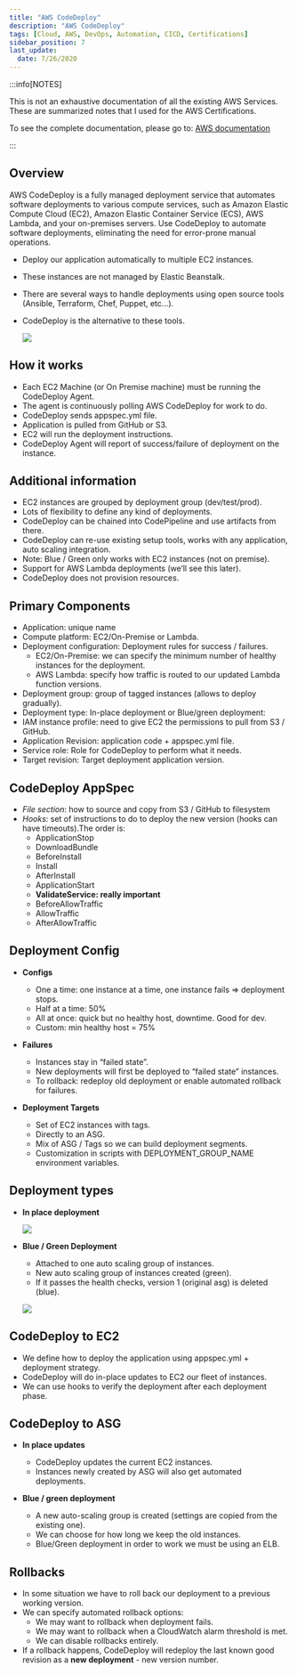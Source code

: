 ```yaml
---
title: "AWS CodeDeploy"
description: "AWS CodeDeploy"
tags: [Cloud, AWS, DevOps, Automation, CICD, Certifications]
sidebar_position: 7
last_update:
  date: 7/26/2020
---
```



:::info[NOTES]

This is not an exhaustive documentation of all the existing AWS Services. These are summarized notes that I used for the AWS Certifications.

To see the complete documentation, please go to: [AWS documentation](https://docs.aws.amazon.com/)

:::




## Overview

AWS CodeDeploy is a fully managed deployment service that automates software deployments to various compute services, such as Amazon Elastic Compute Cloud (EC2), Amazon Elastic Container Service (ECS), AWS Lambda, and your on-premises servers. Use CodeDeploy to automate software deployments, eliminating the need for error-prone manual operations.

- Deploy our application automatically to multiple EC2 instances.
- These instances are not managed by Elastic Beanstalk.
- There are several ways to handle deployments using open source tools (Ansible, Terraform, Chef, Puppet, etc...).
- CodeDeploy is the alternative to these tools.

    ![](/img/docs/aws-codedeployhowitworks.png)


## How it works

- Each EC2 Machine (or On Premise machine) must be running the CodeDeploy Agent.
- The agent is continuously polling AWS CodeDeploy for work to do.
- CodeDeploy sends appspec.yml file.
- Application is pulled from GitHub or S3.
- EC2 will run the deployment instructions.
- CodeDeploy Agent will report of success/failure of deployment on the instance.

## Additional information

- EC2 instances are grouped by deployment group (dev/test/prod).
- Lots of flexibility to define any kind of deployments.
- CodeDeploy can be chained into CodePipeline and use artifacts from there.
- CodeDeploy can re-use existing setup tools, works with any application, auto scaling integration.
- Note: Blue / Green only works with EC2 instances (not on premise).
- Support for AWS Lambda deployments (we’ll see this later).
- CodeDeploy does not provision resources.

## Primary Components

- Application: unique name
- Compute platform: EC2/On-Premise or Lambda.
- Deployment configuration: Deployment rules for success / failures.
    - EC2/On-Premise: we can specify the minimum number of healthy instances for the deployment.
    - AWS Lambda: specify how traffic is routed to our updated Lambda function versions.
- Deployment group: group of tagged instances (allows to deploy gradually).
- Deployment type: In-place deployment or Blue/green deployment:
- IAM instance profile: need to give EC2 the permissions to pull from S3 / GitHub.
- Application Revision: application code + appspec.yml file.
- Service role: Role for CodeDeploy to perform what it needs.
- Target revision: Target deployment application version.

## CodeDeploy AppSpec

- *File section*: how to source and copy from S3 / GitHub to filesystem
- *Hooks*: set of instructions to do to deploy the new version (hooks can have timeouts).The order is:
    - ApplicationStop
    - DownloadBundle
    - BeforeInstall
    - Install
    - AfterInstall
    - ApplicationStart
    - **ValidateService: really important**
    - BeforeAllowTraffic
    - AllowTraffic
    - AfterAllowTraffic

## Deployment Config

- **Configs**

    - One a time: one instance at a time, one instance fails => deployment stops.
    - Half at a time: 50%
    - All at once: quick but no healthy host, downtime. Good for dev.
    - Custom: min healthy host = 75%

- **Failures**

    - Instances stay in “failed state”.
    - New deployments will first be deployed to “failed state” instances.
    - To rollback: redeploy old deployment or enable automated rollback for failures.

- **Deployment Targets**

    - Set of EC2 instances with tags.
    - Directly to an ASG.
    - Mix of ASG / Tags so we can build deployment segments.
    - Customization in scripts with DEPLOYMENT_GROUP_NAME environment variables.

## Deployment types

- **In place deployment**

    <div class="img-center"> 

    ![](/img/docs/aws-coddeploy-halftatatime.png)

    </div>

- **Blue / Green Deployment**

    - Attached to one auto scaling group of instances.
    - New auto scaling group of instances created (green).
    - If it passes the health checks, version 1 (original asg) is deleted (blue).
    
    <div class="img-center"> 

    ![](/img/docs/aws-coddeploybluegreen.png)

    </div>


## CodeDeploy to EC2

- We define how to deploy the application using appspec.yml + deployment strategy.
- CodeDeploy will do in-place updates to EC2 our fleet of instances.
- We can use hooks to verify the deployment after each deployment phase.

## CodeDeploy to ASG

- **In place updates**

    - CodeDeploy updates the current EC2 instances.
    - Instances newly created by ASG will also get automated deployments.

- **Blue / green deployment**

    - A new auto-scaling group is created  (settings are copied from the existing one).
    - We can choose for how long we keep the old instances.
    - Blue/Green deployment in order to work we must be using an ELB.

## Rollbacks

- In some situation we have to roll back our deployment to a previous working version.
- We can specify automated rollback options:
    - We may want to rollback when deployment fails.
    - We may want to rollback when a CloudWatch alarm threshold is met.
    - We can disable rollbacks entirely.
- If a rollback happens, CodeDeploy will redeploy the last known good revision as a **new deployment** - new version number.

